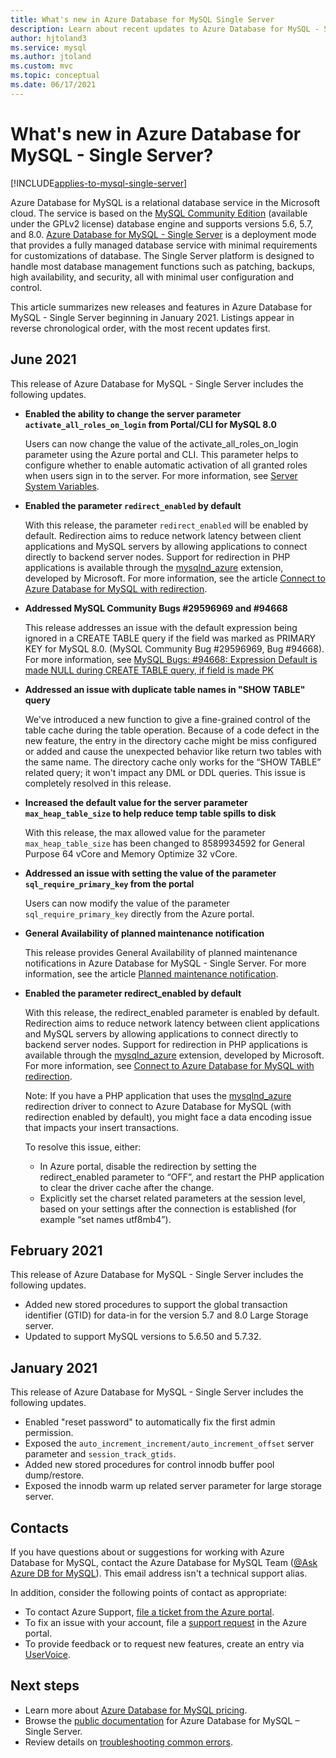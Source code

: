 ```yaml
---
title: What's new in Azure Database for MySQL Single Server
description: Learn about recent updates to Azure Database for MySQL - Single server, a relational database service in the Microsoft cloud based on the MySQL Community Edition.
author: hjtoland3
ms.service: mysql
ms.author: jtoland
ms.custom: mvc
ms.topic: conceptual
ms.date: 06/17/2021
---
```

# What's new in Azure Database for MySQL - Single Server?

[!INCLUDE[applies-to-mysql-single-server](includes/applies-to-mysql-single-server.md)]

Azure Database for MySQL is a relational database service in the Microsoft cloud. The service is based on the [MySQL Community Edition](https://www.mysql.com/products/community/) (available under the GPLv2 license) database engine and supports versions 5.6, 5.7, and 8.0. [Azure Database for MySQL - Single Server](./overview.md#azure-database-for-mysql---single-server) is a deployment mode that provides a fully managed database service with minimal requirements for customizations of database. The Single Server platform is designed to handle most database management functions such as patching, backups, high availability, and security, all with minimal user configuration and control.

This article summarizes new releases and features in Azure Database for MySQL - Single Server beginning in January 2021. Listings appear in reverse chronological order, with the most recent updates first.

## June 2021
  
This release of Azure Database for MySQL - Single Server includes the following updates.

- **Enabled the ability to change the server parameter `activate_all_roles_on_login` from Portal/CLI for MySQL 8.0**

  Users can now change the value of the activate_all_roles_on_login parameter using the Azure portal and CLI. This parameter helps to configure whether to enable automatic activation of all granted roles when users sign in to the server. For more information, see  [Server System Variables](https://dev.mysql.com/doc/refman/8.0/en/server-system-variables.html).

- **Enabled the parameter `redirect_enabled` by default**

  With this release, the parameter `redirect_enabled` will be enabled by default. Redirection aims to reduce network latency between client applications and MySQL servers by allowing applications to connect directly to backend server nodes. Support for redirection in PHP applications is available through the [mysqlnd_azure](https://github.com/microsoft/mysqlnd_azure) extension, developed by Microsoft. For more information, see the article [Connect to Azure Database for MySQL with redirection](howto-redirection.md).

- **Addressed MySQL Community Bugs #29596969 and #94668**

  This release addresses an issue with the default expression being ignored in a CREATE TABLE query if the field was marked as PRIMARY KEY for MySQL 8.0. (MySQL Community Bug #29596969, Bug #94668). For more information, see [MySQL Bugs: #94668: Expression Default is made NULL during CREATE TABLE query, if field is made PK](https://bugs.mysql.com/bug.php?id=94668)

- **Addressed an issue with duplicate table names in "SHOW TABLE" query**

  We've introduced a new function to give a fine-grained control of the table cache during the table operation. Because of a code defect in the new feature, the entry in the directory cache might be miss configured or added and cause the unexpected behavior like return two tables with the same name. The directory cache only works for the “SHOW TABLE” related query; it won't impact any DML or DDL queries. This issue is completely resolved in this release.

- **Increased the default value for the server parameter `max_heap_table_size` to help reduce temp table spills to disk**

  With this release, the max allowed value for the parameter `max_heap_table_size` has been changed to 8589934592 for General Purpose 64 vCore and Memory Optimize 32 vCore.

- **Addressed an issue with setting the value of the parameter `sql_require_primary_key` from the portal**

  Users can now modify the value of the parameter `sql_require_primary_key` directly from the Azure portal.

- **General Availability of planned maintenance notification**

  This release provides General Availability of planned maintenance notifications in Azure Database for MySQL - Single Server. For more information, see the article [Planned maintenance notification](concepts-planned-maintenance-notification.md).

- **Enabled the parameter redirect_enabled by default**

   With this release, the redirect_enabled parameter is enabled by default. Redirection aims to reduce network latency between client applications and MySQL servers by allowing applications to connect directly to backend server nodes. Support for redirection in PHP applications is available through the [mysqlnd_azure](https://github.com/microsoft/mysqlnd_azure) extension, developed by Microsoft. For more information, see [Connect to Azure Database for MySQL with redirection](https://docs.microsoft.com/en-us/azure/mysql/howto-redirection).

             
   Note: If you have a PHP application that uses the [mysqlnd_azure](https://docs.microsoft.com/en-us/azure/mysql/howto-redirection) redirection driver to connect to Azure Database for MySQL (with redirection enabled by default), you might face a data encoding issue that impacts your insert transactions.

   To resolve this issue, either:

  - In Azure portal, disable the redirection by setting the redirect_enabled parameter to “OFF”, and restart the PHP application to clear the driver cache after the change.
  - Explicitly set the charset related parameters at the session level, based on your settings after the connection is established (for example “set names utf8mb4”).


## February 2021

This release of Azure Database for MySQL - Single Server includes the following updates.

- Added new stored procedures to support the global transaction identifier (GTID) for data-in for the version 5.7 and 8.0 Large Storage server.
- Updated to support MySQL versions to 5.6.50 and 5.7.32.

## January 2021

This release of Azure Database for MySQL - Single Server includes the following updates.

- Enabled "reset password" to automatically fix the first admin permission.
- Exposed the `auto_increment_increment/auto_increment_offset` server parameter and `session_track_gtids`.
- Added new stored procedures for control innodb buffer pool dump/restore.
- Exposed the innodb warm up related server parameter for large storage server.

## Contacts

If you have questions about or suggestions for working with Azure Database for MySQL, contact the Azure Database for MySQL Team ([@Ask Azure DB for MySQL](mailto:AskAzureDBforMySQL@service.microsoft.com)). This email address isn't a technical support alias.

In addition, consider the following points of contact as appropriate:

- To contact Azure Support, [file a ticket from the Azure portal](https://portal.azure.com/?#blade/Microsoft_Azure_Support/HelpAndSupportBlade).
- To fix an issue with your account, file a [support request](https://ms.portal.azure.com/#blade/Microsoft_Azure_Support/HelpAndSupportBlade/newsupportrequest) in the Azure portal.
- To provide feedback or to request new features, create an entry via [UserVoice](https://feedback.azure.com/forums/597982-azure-database-for-mysql).

## Next steps

- Learn more about [Azure Database for MySQL pricing](https://azure.microsoft.com/pricing/details/mysql/server/).
- Browse the [public documentation](./single-server/index.yml) for Azure Database for MySQL – Single Server.
- Review details on [troubleshooting common errors](./howto-troubleshoot-common-errors.md).
